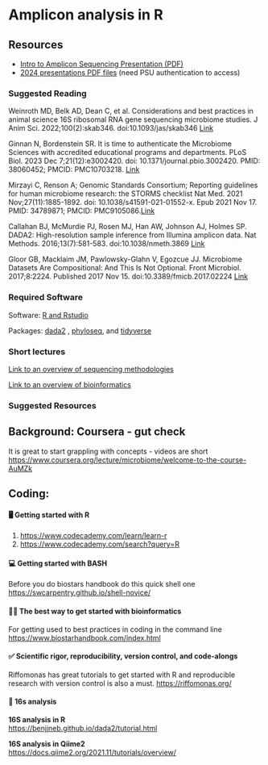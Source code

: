 # Amplicon analysis in R

## Resources
- [Intro to Amplicon Sequencing Presentation (PDF)](Lecture_Intro_Amplicon_Sequencing_Day3_Crandall.pdf)
- [2024 presentations PDF files](https://pennstateoffice365-my.sharepoint.com/:f:/g/personal/evk5387_psu_edu/ElOqaKmgAPVAqHTsW8G6aZIB1Ji_k80E3_0TR43I6FJI6Q?e=ZmnbEg) (need PSU authentication to access) 

### **Suggested Reading**

Weinroth MD, Belk AD, Dean C, et al. Considerations and best practices in animal science 16S ribosomal RNA gene sequencing microbiome studies. J Anim Sci. 2022;100(2):skab346. doi:10.1093/jas/skab346 [Link](https://academic.oup.com/jas/article/100/2/skab346/6519592)

Ginnan N, Bordenstein SR. It is time to authenticate the Microbiome Sciences with accredited educational programs and departments. PLoS Biol. 2023 Dec 7;21(12):e3002420. doi: 10.1371/journal.pbio.3002420. PMID: 38060452; PMCID: PMC10703218. [Link](https://journals.plos.org/plosbiology/article?id=10.1371/journal.pbio.3002420)

Mirzayi C, Renson A; Genomic Standards Consortium; Reporting guidelines for human microbiome research: the STORMS checklist Nat Med. 2021 Nov;27(11):1885-1892. doi: 10.1038/s41591-021-01552-x. Epub 2021 Nov 17. PMID: 34789871; PMCID: PMC9105086.[Link](https://www.nature.com/articles/s41591-021-01552-x)

Callahan BJ, McMurdie PJ, Rosen MJ, Han AW, Johnson AJ, Holmes SP. DADA2: High-resolution sample inference from Illumina amplicon data. Nat Methods. 2016;13(7):581-583. doi:10.1038/nmeth.3869 [Link](https://www.nature.com/articles/nmeth.3869)

Gloor GB, Macklaim JM, Pawlowsky-Glahn V, Egozcue JJ. Microbiome Datasets Are Compositional: And This Is Not Optional. Front Microbiol. 2017;8:2224. Published 2017 Nov 15. doi:10.3389/fmicb.2017.02224 [Link](https://www.frontiersin.org/journals/microbiology/articles/10.3389/fmicb.2017.02224/full)

### **Required Software**

Software:
[R and Rstudio](https://cran.rstudio.com/)

Packages: 
[dada2](https://bioconductor.org/packages/release/bioc/html/dada2.html) , [phyloseq](https://bioconductor.org/packages/release/bioc/html/phyloseq.html), and [tidyverse](https://tidyverse.tidyverse.org/)

### **Short lectures**
[Link to an overview of sequencing methodologies](https://psu.mediaspace.kaltura.com/media/Next+Generation+Sequencing/1_12vugl0d)

[Link to an overview of bioinformatics](https://psu.mediaspace.kaltura.com/media/Overview+of+Bioinformatics+and+Diversity+Metrics/1_1ih13k9f)

### **Suggested Resources**

## Background: Coursera - gut check
It is great to start grappling with concepts - videos are short<br>
https://www.coursera.org/lecture/microbiome/welcome-to-the-course-AuMZk

## Coding:

#### 🖥️ Getting started with R
1.	https://www.codecademy.com/learn/learn-r
2.	https://www.codecademy.com/search?query=R
   
#### 💻 Getting started with BASH
Before you do biostars handbook do this quick shell one
https://swcarpentry.github.io/shell-novice/

#### 🧑‍💻 The best way to get started with bioinformatics
For getting used to best practices in coding in the command line<br>
https://www.biostarhandbook.com/index.html

#### ✅ Scientific rigor, reproducibility, version control, and code-alongs
Riffomonas has great tutorials to get started with R and reproducible research with version control is also a must.
https://riffomonas.org/

#### 🧬 16s analysis
**16S analysis in R**<br>
https://benjjneb.github.io/dada2/tutorial.html<br>

**16S analysis in Qiime2**<br>
https://docs.qiime2.org/2021.11/tutorials/overview/

